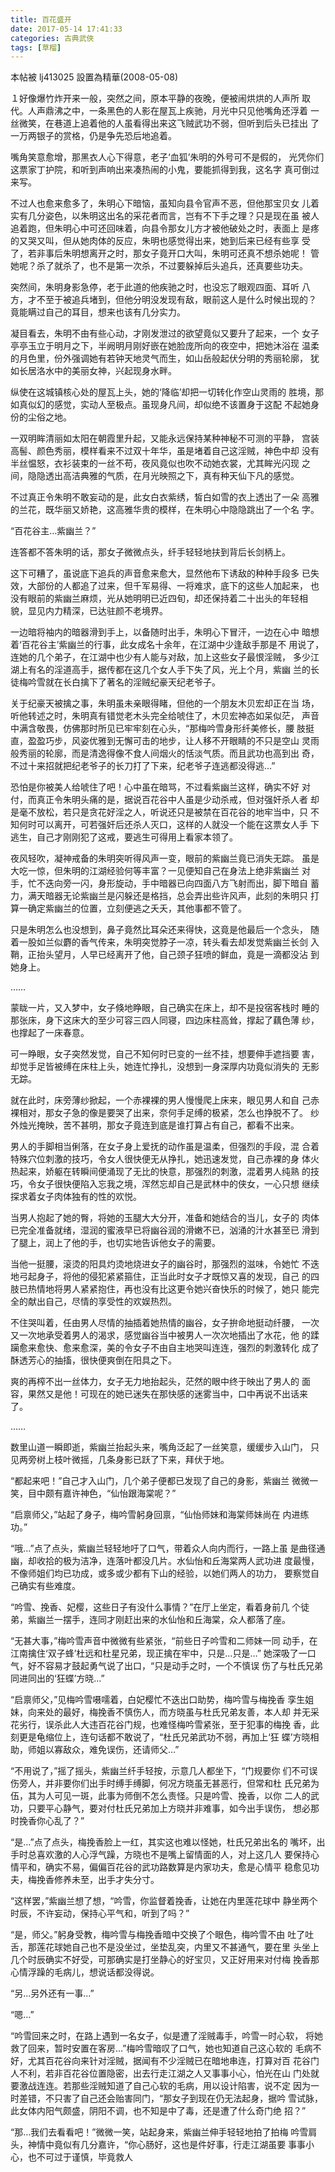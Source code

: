 ```yaml
---
title: 百花盛开
date: 2017-05-14 17:41:33
categories: 古典武俠
tags: [草榴]
---
```

本帖被 lj413025 設置為精華(2008-05-08)




１好像爆竹炸开来一般，突然之间，原本平静的夜晚，便被闹烘烘的人声所
取代。人声鼎沸之中，一条黑色的人影在屋瓦上疾驰，月光中只见他嘴角还浮着
一丝微笑，在巷道上追着他的人虽看得出来这飞贼武功不弱，但听到后头已挂出
了一万两银子的赏格，仍是争先恐后地追着。

嘴角笑意愈增，那黑衣人心下得意，老子‘血狐’朱明的外号可不是假的，
光凭你们这票家丁护院，和听到声响出来凑热闹的小鬼，要能抓得到我，这名字
真可倒过来写。

不过人也愈来愈多了，朱明心下暗恼，虽知向县令官声不恶，但他那宝贝女
儿着实有几分姿色，以朱明这出名的采花者而言，岂有不下手之理？只是现在虽
被人追着跑，但朱明心中可还回味着，向县令那女儿方才被他破处之时，表面上
是疼的又哭又叫，但从她肉体的反应，朱明也感觉得出来，她到后来已经有些享
受了，若非事后朱明想离开之时，那女子竟开口大叫，朱明可还真不想杀她呢！
管她呢？杀了就杀了，也不是第一次杀，不过要躲掉后头追兵，还真要些功夫。

突然间，朱明身影急停，老于此道的他疾驰之时，也没忘了眼观四面、耳听
八方，才不至于被追兵堵到，但他分明没发现有敌，眼前这人是什么时候出现的？
竟能瞒过自己的耳目，想来也该有几分实力。

凝目看去，朱明不由有些心动，才刚发泄过的欲望竟似又要升了起来，一个
女子亭亭玉立于明月之下，半阙明月刚好嵌在她脸庞所向的夜空中，把她沐浴在
温柔的月色里，份外强调她有若钟天地灵气而生，如山岳般起伏分明的秀丽轮廓，
犹如长居洛水中的美丽女神，兴起现身水畔。

纵使在这城镇核心处的屋瓦上头，她的‘降临’却把一切转化作空山灵雨的
胜境，那如真似幻的感觉，实动人至极点。虽现身凡间，却似绝不该置身于这配
不起她身份的尘俗之地。

一双明眸清丽如太阳在朝霞里升起，又能永远保持某种神秘不可测的平静，
宫装高髻、颜色秀丽，模样看来不过双十年华，虽是堵着自己这淫贼，神色中却
没有半丝愠怒，衣衫装束的一丝不苟，夜风竟似也吹不动她衣裳，尤其眸光闪现
之间，隐隐透出高洁典雅的气质，在月光映照之下，真有种天仙下凡的感觉。

不过真正令朱明不敢妄动的是，此女白衣紫绣，皙白如雪的衣上透出了一朵
高雅的兰花，既华丽又娇艳，这高雅华贵的模样，在朱明心中隐隐跳出了一个名
字。

“百花谷主…紫幽兰？”

连答都不答朱明的话，那女子微微点头，纤手轻轻地扶到背后长剑柄上。

这下可糟了，虽说底下追兵的声音愈来愈大，显然他布下诱敌的种种手段多
已失效，大部份的人都追了过来，但千军易得、一将难求，底下的这些人加起来，
也没有眼前的紫幽兰麻烦，光从她明明已近四旬，却还保持着二十出头的年轻相
貌，显见内力精深，已达驻颜不老境界。

一边暗将袖内的暗器滑到手上，以备随时出手，朱明心下冒汗，一边在心中
暗想着‘百花谷主’紫幽兰的行事，此女成名十余年，在江湖中少逢敌手那是不
用说了，连她的几个弟子，在江湖中也少有人能与对敌，加上这些女子最恨淫贼，
多少江湖上有名的淫道高手，据传都在这几个女人手下失了风，光上个月，紫幽
兰的长徒梅吟雪就在长白擒下了著名的淫贼纪豪天纪老爷子。

关于纪豪天被擒之事，朱明虽未亲眼得睹，但他的一个朋友木贝宏却正在当
场，听他转述之时，朱明真有错觉老木头完全给唬住了，木贝宏神态如呆似茫，
声音中满含敬畏，仿佛那时所见已牢牢刻在心头，“那梅吟雪身形纤美修长，腰
肢挺直，盈盈巧步，风姿优雅到无懈可击的地步，让人移不开眼睛的不只是空山
灵雨般秀丽的轮廓，而是清逸得像不食人间烟火的恬淡气质。而且武功也高到出
奇，不过十来招就把纪老爷子的长刀打了下来，纪老爷子连逃都没得逃…”

恐怕是你被美人给唬住了吧！心中虽在暗骂，不过看紫幽兰这样，确实不好
对付，而真正令朱明头痛的是，据说百花谷中人虽是少动杀戒，但对强奸杀人者
却是毫不放松，若只是贪花好淫之人，听说还只是被禁在百花谷的地牢当中，只
不知何时可以离开，可若强奸后还杀人灭口，这样的人就没一个能在这票女人手
下逃生，自己才刚刚犯了这戒，要逃生可得用上看家本领了。

夜风轻吹，凝神戒备的朱明突听得风声一变，眼前的紫幽兰竟已消失无踪。
虽是大吃一惊，但朱明的江湖经验何等丰富？一见便知自己在身法上绝非紫幽兰
对手，忙不迭向旁一闪，身形旋动，手中暗器已向四面八方飞射而出，脚下暗自
蓄力，满天暗器无论紫幽兰是闪躲还是格挡，总会弄出些许风声，此刻的朱明只
打算一确定紫幽兰的位置，立刻便逃之夭夭，其他事都不管了。

只是朱明怎么也没想到，鼻子竟然比耳朵还来得快，这竟是他最后一个念头，
随着一股如兰似麝的香气传来，朱明突觉脖子一凉，转头看去却发觉紫幽兰长剑
入鞘，正抬头望月，人早已经离开了他，自己颈子狂喷的鲜血，竟是一滴都没沾
到她身上。

……

蒙眬一片，又入梦中，女子倏地睁眼，自己确实在床上，却不是投宿客栈时
睡的那张床，身下这床大的至少可容三四人同寝，四边床柱高耸，撑起了藕色薄
纱，也撑起了一床春意。

可一睁眼，女子突然发觉，自己不知何时已变的一丝不挂，想要伸手遮挡要
害，却觉手足皆被缚在床柱上头，她连忙挣扎，没想到一身深厚内功竟似消失的
无影无踪。

就在此时，床旁薄纱掀起，一个赤裸裸的男人慢慢爬上床来，眼见男人和自
己赤裸相对，那女子急的像是要哭了出来，奈何手足缚的极紧，怎么也挣脱不了。
纱外烛光掩映，苦不甚明，那女子竟连到底是谁打算占有自己，都看不出来。

男人的手脚相当俐落，在女子身上爱抚的动作虽是温柔，但强烈的手段，混
合着特殊穴位刺激的技巧，令女人很快便无从挣扎，她迅速发觉，自己赤裸的身
体火热起来，娇躯在转瞬间便涌现了无比的快意，那强烈的刺激，混着男人纯熟
的技巧，令女子很快便陷入忘我之境，浑然忘却自己是武林中的侠女，一心只想
继续探求着女子肉体独有的性的欢悦。

当男人抱起了她的臀，将她的玉腿大大分开，准备和她结合的当儿，女子的
肉体已完全准备就绪，湿润的蜜液早已将幽谷润的滑嫩不已，汹涌的汁水甚至已
滑到了腿上，润上了他的手，也切实地告诉他女子的需要。

当他一挺腰，滚烫的阳具灼烫地烧进女子的幽谷时，那强烈的滋味，令她忙
不迭地弓起身子，将他的侵犯紧紧箍住，正当此时女子才既惊又喜的发现，自己
的四肢已热情地将男人紧紧抱住，再也没有比这更令她兴奋快乐的时候了，她只
能完全的献出自己，尽情的享受性的欢娱热烈。

不住哭叫着，任由男人尽情的抽插着她热情的幽谷，女子拚命地挺动纤腰，
一次又一次地承受着男人的渴求，感觉幽谷当中被男人一次次地插出了水花，他
的蹂躏愈来愈快、愈来愈深，美的令女子不由自主地哭叫连连，强烈的刺激转化
成了酥透芳心的抽搐，很快便爽倒在阳具之下。

爽的再榨不出一丝体力，女子无力地抬起头，茫然的眼中终于映出了男人的
面容，果然又是他！可现在的她已迷失在那快感的迷雾当中，口中再说不出话来
了。

……

数里山道一瞬即逝，紫幽兰抬起头来，嘴角泛起了一丝笑意，缓缓步入山门，
只见两旁树上枝叶微摇，几条身影已跃了下来，拜伏于地。

“都起来吧！”自己才入山门，几个弟子便都已发现了自己的身影，紫幽兰
微微一笑，目中颇有嘉许神色，“仙怡跟海棠呢？”

“启禀师父，”站起了身子，梅吟雪躬身回禀，“仙怡师妹和海棠师妹尚在
内进练功。”

“哦…”点了点头，紫幽兰轻轻地吁了口气，带着众人向内而行，一路上虽
是曲径通幽，却收拾的极为洁净，连落叶都没几片。水仙怡和丘海棠两人武功进
度最慢，不像师姐们均已功成，或多或少都有下山的经验，以她们两人的功力，
要察觉自己确实有些难度。

“吟雪、挽香、妃樱，这些日子有没什么事情？”在厅上坐定，看着身前几
个徒弟，紫幽兰一摆手，连同才刚赶出来的水仙怡和丘海棠，众人都落了座。

“无甚大事，”梅吟雪声音中微微有些紧张，“前些日子吟雪和二师妹一同
动手，在江南擒住‘双子蜂’杜远和杜星兄弟，现正擒在牢中，只是…只是…”
她深吸了一口气，好不容易才鼓起勇气说了出口，“只是动手之时，一个不慎误
伤了与杜氏兄弟同进同出的‘狂蝶’方晓…”

“启禀师父，”见梅吟雪嗫嚅着，白妃樱忙不迭出口助势，梅吟雪与梅挽香
孪生姐妹，向来处的最好，梅挽香不慎伤人，而方晓虽与杜氏兄弟友善，本人却
并无采花劣行，误杀此人大违百花谷门规，也难怪梅吟雪紧张，至于犯事的梅挽
香，此刻更是龟缩位上，连句话都不敢说了，“杜氏兄弟武功不弱，再加上‘狂
蝶’方晓相助，师姐以寡敌众，难免误伤，还请师父…”

“不用说了，”摇了摇头，紫幽兰纤手轻按，示意几人都坐下，“门规要你
们不可误伤旁人，并非要你们出手时缚手缚脚，何况方晓虽无甚恶行，但常和杜
氏兄弟为伍，其为人可见一斑，此事为师倒不怎么责怪。只是吟雪、挽香，以你
二人的武功，只要平心静气，要对付杜氏兄弟加上方晓并非难事，如今出手误伤，
想必那时挽香你心乱了？”

“是…”点了点头，梅挽香脸上一红，其实这也难以怪她，杜氏兄弟出名的
嘴坏，出手时总喜欢激的人心浮气躁，方晓也不是嘴上留情面的人，对上这几人
要保持心情平和，确实不易，偏偏百花谷的武功路数算是内家功夫，愈是心情平
稳愈见功夫，梅挽香修养未至，出手才失分寸。

“这样罢，”紫幽兰想了想，“吟雪，你监督着挽香，让她在内里莲花球中
静坐两个时辰，不许妄动，保持心平气和，听到了吗？”

“是，师父。”躬身受教，梅吟雪与梅挽香暗中交换了个眼色，梅吟雪不由
吐了吐舌，那莲花球她自己也不是没坐过，坐垫乱突，内里又不甚通气，要在里
头坐上几个时辰确实不好受，可那确实是打坐静心的好宝贝，又正好用来对付梅
挽香那心情浮躁的毛病儿，想说话都没得说。

“另…另外还有一事…”

“嗯…”

“吟雪回来之时，在路上遇到一名女子，似是遭了淫贼毒手，吟雪一时心软，
将她救了回来，暂时安置在客房…”梅吟雪暗叹了口气，她也知道自己这心软的
毛病不好，尤其百花谷向来针对淫贼，据闻有不少淫贼已在暗地串连，打算对百
花谷门人不利，若非百花谷位置隐密，出去行走江湖之人又事事小心，怕光在山
门处就要激战连连。若那些淫贼知道了自己心软的毛病，用以设计陷害，说不定
因为一时差错，不只害了自己还会贻害同门，“那女子到现在仍无法起身，据吟
雪试脉，此女体内阳气颇盛，阴阳不调，也不知是中了毒，还是遭了什么奇门绝
招？”

“那…我们去看看吧！”微微一笑，站起身来，紫幽兰伸手轻轻地拍了拍梅
吟雪肩头，神情中竟似有几分嘉许，“你心肠好，这也是件好事，行走江湖虽要
事事小心，也不可过于谨慎，毕竟救人